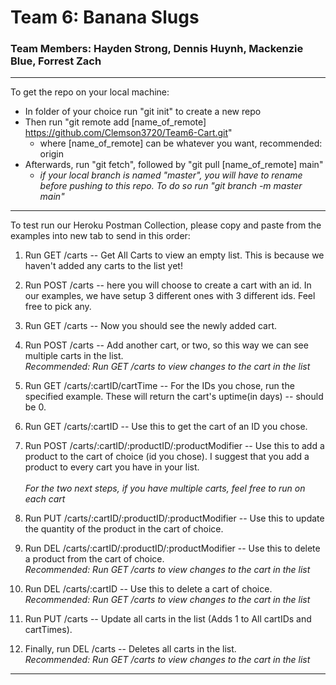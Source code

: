 # Team 6: Banana Slugs
### Team Members: Hayden Strong, Dennis Huynh, Mackenzie Blue, Forrest Zach

***
To get the repo on your local machine:
* In folder of your choice run "git init" to create a new repo
* Then run "git remote add [name_of_remote] https://github.com/Clemson3720/Team6-Cart.git"
  * where [name_of_remote] can be whatever you want, recommended: origin
* Afterwards, run "git fetch", followed by "git pull [name_of_remote] main"
  * *if your local branch is named "master", you will have to rename before pushing to this repo. To do so run "git branch -m master main"*
***

To test run our Heroku Postman Collection, please copy and paste from the examples into new tab to send in this order:

1. Run GET /carts -- Get All Carts to view an empty list. This is because we haven't added any carts to the list yet!
2. Run POST /carts -- here you will choose to create a cart with an id. In our examples, we have setup 3 different ones with 3 different ids. Feel free to pick any.
3. Run GET /carts -- Now you should see the newly added cart.
4. Run POST /carts -- Add another cart, or two, so this way we can see multiple carts in the list.<br>
*Recommended: Run GET /carts to view changes to the cart in the list*

5. Run GET /carts/:cartID/cartTime -- For the IDs you chose, run the specified example. These will return the cart's uptime(in days) -- should be 0.
6. Run GET /carts/:cartID -- Use this to get the cart of an ID you chose.
7. Run POST /carts/:cartID/:productID/:productModifier -- Use this to add a product to the cart of choice (id you chose). I suggest that you add a product to every cart you have in your list.<br><br>
*For the two next steps, if you have multiple carts, feel free to run on each cart*<br>
8. Run PUT /carts/:cartID/:productID/:productModifier -- Use this to update the quantity of the product in the cart of choice.
9. Run DEL /carts/:cartID/:productID/:productModifier -- Use this to delete a product from the cart of choice.<br>
*Recommended: Run GET /carts to view changes to the cart in the list*

10. Run DEL /carts/:cartID -- Use this to delete a cart of choice.<br>
*Recommended: Run GET /carts to view changes to the cart in the list*
11. Run PUT /carts -- Update all carts in the list (Adds 1 to All cartIDs and cartTimes).
12. Finally, run DEL /carts -- Deletes all carts in the list.<br>
*Recommended: Run GET /carts to view changes to the cart in the list*
***
